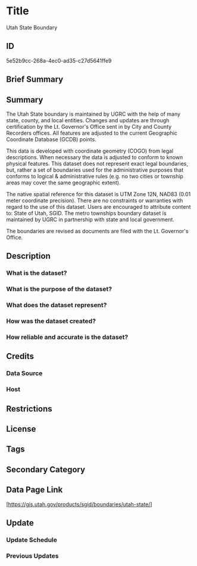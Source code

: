 # Title

Utah State Boundary

## ID

5e52b9cc-268a-4ec0-ad35-c27d5641ffe9

## Brief Summary

## Summary

The Utah State boundary is maintained by UGRC with the help of many state, county, and local entities. Changes and updates are through certification by the Lt. Governor's Office sent in by City and County Recorders offices. All features are adjusted to the current Geographic Coordinate Database (GCDB) points.

This data is developed with coordinate geometry (COGO) from legal descriptions. When necessary the data is adjusted to conform to known physical features. This dataset does not represent exact legal boundaries, but, rather a set of boundaries used for the administrative purposes that conforms to logical & administrative rules (e.g. no two cities or township areas may cover the same geographic extent).

The native spatial reference for this dataset is UTM Zone 12N, NAD83 (0.01 meter coordinate precision). There are no constraints or warranties with regard to the use of this dataset. Users are encouraged to attribute content to: State of Utah, SGID. The metro townships boundary dataset is maintained by UGRC in partnership with state and local government.

The boundaries are revised as documents are filed with the Lt. Governor's Office.

## Description

### What is the dataset?

### What is the purpose of the dataset?

### What does the dataset represent?

### How was the dataset created?

### How reliable and accurate is the dataset?

## Credits

### Data Source

### Host

## Restrictions

## License

## Tags

## Secondary Category

## Data Page Link

[https://gis.utah.gov/products/sgid/boundaries/utah-state/]

## Update

### Update Schedule

### Previous Updates
